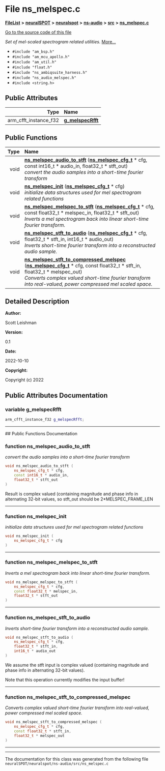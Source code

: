 

# File ns\_melspec.c



[**FileList**](files.md) **>** [**neuralSPOT**](dir_75594cce7c7773aa3cb253214bf56510.md) **>** [**neuralspot**](dir_b737d82f35ec218ac5a7ef4105db9c0e.md) **>** [**ns-audio**](dir_45211a8475460839574f71aa108f4957.md) **>** [**src**](dir_e70eef2d5115541d1d6cb7ad27f30382.md) **>** [**ns\_melspec.c**](ns__melspec_8c.md)

[Go to the source code of this file](ns__melspec_8c_source.md)

_Set of mel-scaled spectrogram related utilities._ [More...](#detailed-description)

* `#include "am_bsp.h"`
* `#include "am_mcu_apollo.h"`
* `#include "am_util.h"`
* `#include "float.h"`
* `#include "ns_ambiqsuite_harness.h"`
* `#include "ns_audio_melspec.h"`
* `#include <string.h>`





















## Public Attributes

| Type | Name |
| ---: | :--- |
|  arm\_cfft\_instance\_f32 | [**g\_melspecRfft**](#variable-g_melspecrfft)  <br> |
















## Public Functions

| Type | Name |
| ---: | :--- |
|  void | [**ns\_melspec\_audio\_to\_stft**](#function-ns_melspec_audio_to_stft) ([**ns\_melspec\_cfg\_t**](structns__melspec__cfg__t.md) \* cfg, const int16\_t \* audio\_in, float32\_t \* stft\_out) <br>_convert the audio samples into a short-time fourier transform_  |
|  void | [**ns\_melspec\_init**](#function-ns_melspec_init) ([**ns\_melspec\_cfg\_t**](structns__melspec__cfg__t.md) \* cfg) <br>_initialize data structures used for mel spectrogram related functions_  |
|  void | [**ns\_melspec\_melspec\_to\_stft**](#function-ns_melspec_melspec_to_stft) ([**ns\_melspec\_cfg\_t**](structns__melspec__cfg__t.md) \* cfg, const float32\_t \* melspec\_in, float32\_t \* stft\_out) <br>_Inverts a mel spectrogram back into linear short-time fourier transform._  |
|  void | [**ns\_melspec\_stft\_to\_audio**](#function-ns_melspec_stft_to_audio) ([**ns\_melspec\_cfg\_t**](structns__melspec__cfg__t.md) \* cfg, float32\_t \* stft\_in, int16\_t \* audio\_out) <br>_Inverts short-time fourier transform into a reconstructed audio sample._  |
|  void | [**ns\_melspec\_stft\_to\_compressed\_melspec**](#function-ns_melspec_stft_to_compressed_melspec) ([**ns\_melspec\_cfg\_t**](structns__melspec__cfg__t.md) \* cfg, const float32\_t \* stft\_in, float32\_t \* melspec\_out) <br>_Converts complex valued short-time fourier transform into real-valued, power compressed mel scaled space._  |




























## Detailed Description




**Author:**

Scott Leishman 




**Version:**

0.1 




**Date:**

2022-10-10




**Copyright:**

Copyright (c) 2022 





    
## Public Attributes Documentation




### variable g\_melspecRfft 

```C++
arm_cfft_instance_f32 g_melspecRfft;
```




<hr>
## Public Functions Documentation




### function ns\_melspec\_audio\_to\_stft 

_convert the audio samples into a short-time fourier transform_ 
```C++
void ns_melspec_audio_to_stft (
    ns_melspec_cfg_t * cfg,
    const int16_t * audio_in,
    float32_t * stft_out
) 
```



Result is complex valued (containing magnitude and phase info in alternating 32-bit values, so stft\_out should be 2\*MELSPEC\_FRAME\_LEN 


        

<hr>



### function ns\_melspec\_init 

_initialize data structures used for mel spectrogram related functions_ 
```C++
void ns_melspec_init (
    ns_melspec_cfg_t * cfg
) 
```




<hr>



### function ns\_melspec\_melspec\_to\_stft 

_Inverts a mel spectrogram back into linear short-time fourier transform._ 
```C++
void ns_melspec_melspec_to_stft (
    ns_melspec_cfg_t * cfg,
    const float32_t * melspec_in,
    float32_t * stft_out
) 
```




<hr>



### function ns\_melspec\_stft\_to\_audio 

_Inverts short-time fourier transform into a reconstructed audio sample._ 
```C++
void ns_melspec_stft_to_audio (
    ns_melspec_cfg_t * cfg,
    float32_t * stft_in,
    int16_t * audio_out
) 
```



We assume the stft input is complex valued (containing magnitude and phase info in alternating 32-bit values).


Note that this operation currently modifies the input buffer! 


        

<hr>



### function ns\_melspec\_stft\_to\_compressed\_melspec 

_Converts complex valued short-time fourier transform into real-valued, power compressed mel scaled space._ 
```C++
void ns_melspec_stft_to_compressed_melspec (
    ns_melspec_cfg_t * cfg,
    const float32_t * stft_in,
    float32_t * melspec_out
) 
```




<hr>

------------------------------
The documentation for this class was generated from the following file `neuralSPOT/neuralspot/ns-audio/src/ns_melspec.c`


